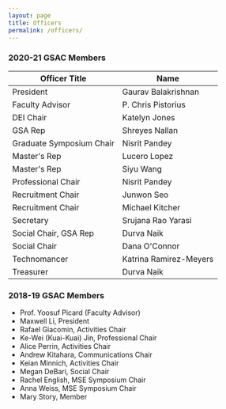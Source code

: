 ```yaml
---
layout: page
title: Officers
permalink: /officers/
---
```


### 2020-21 GSAC Members

| **Officer Title**                     | **Name**               |
|---------------------------------------|------------------------|
| President                             | Gaurav Balakrishnan    |
| Faculty Advisor                       | P. Chris Pistorius     |
| DEI Chair                             | Katelyn Jones          |
| GSA Rep                               | Shreyes Nallan         |
| Graduate Symposium Chair | Nisrit Pandey          |
| Master's Rep                          | Lucero Lopez           |
| Master's Rep                          | Siyu Wang              |
| Professional Chair                    | Nisrit Pandey          |
| Recruitment Chair                     | Junwon Seo             |
| Recruitment Chair                     | Michael Kitcher        |
| Secretary                             | Srujana Rao Yarasi     |
| Social Chair, GSA Rep                 | Durva Naik             |
| Social Chair                          | Dana O'Connor          |
| Technomancer                          | Katrina Ramirez-Meyers |
| Treasurer                             | Durva Naik             |

### 2018-19 GSAC Members

- Prof. Yoosuf Picard (Faculty Advisor)
- Maxwell Li, President
- Rafael Giacomin, Activities Chair
- Ke-Wei (Kuai-Kuai) Jin, Professional Chair
- Alice Perrin, Activities Chair
- Andrew Kitahara, Communications Chair
- Keian Minnich, Activities Chair
- Megan DeBari, Social Chair
- Rachel English, MSE Symposium Chair
- Anna Weiss, MSE Symposium Chair
- Mary Story, Member
